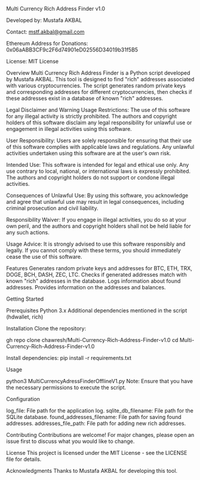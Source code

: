 Multi Currency Rich Address Finder v1.0




Developed by: Mustafa AKBAL

Contact: mstf.akbal@gmail.com


Ethereum Address for Donations: 0x06aABB3CF9c2F6d74901eD02556D34019b31f5B5


License: MIT License

Overview
Multi Currency Rich Address Finder is a Python script developed by Mustafa AKBAL. This tool is designed to find "rich" addresses associated with various cryptocurrencies. The script generates random private keys and corresponding addresses for different cryptocurrencies, then checks if these addresses exist in a database of known "rich" addresses.

Legal Disclaimer and Warning
Usage Restrictions:
The use of this software for any illegal activity is strictly prohibited. The authors and copyright holders of this software disclaim any legal responsibility for unlawful use or engagement in illegal activities using this software.

User Responsibility:
Users are solely responsible for ensuring that their use of this software complies with applicable laws and regulations. Any unlawful activities undertaken using this software are at the user's own risk.

Intended Use:
This software is intended for legal and ethical use only. Any use contrary to local, national, or international laws is expressly prohibited. The authors and copyright holders do not support or condone illegal activities.

Consequences of Unlawful Use:
By using this software, you acknowledge and agree that unlawful use may result in legal consequences, including criminal prosecution and civil liability.

Responsibility Waiver:
If you engage in illegal activities, you do so at your own peril, and the authors and copyright holders shall not be held liable for any such actions.

Usage Advice:
It is strongly advised to use this software responsibly and legally. If you cannot comply with these terms, you should immediately cease the use of this software.

Features
Generates random private keys and addresses for BTC, ETH, TRX, DOGE, BCH, DASH, ZEC, LTC.
Checks if generated addresses match with known "rich" addresses in the database.
Logs information about found addresses.
Provides information on the addresses and balances.


Getting Started

Prerequisites
Python 3.x
Additional dependencies mentioned in the script (hdwallet, rich)

Installation
Clone the repository:

gh repo clone chawresh/Multi-Currency-Rich-Address-Finder-v1.0
cd Multi-Currency-Rich-Address-Finder-v1.0

Install dependencies:
pip install -r requirements.txt

Usage

python3 MultiCurrencyAdressFinderOfflineV1.py
Note: Ensure that you have the necessary permissions to execute the script.

Configuration

log_file: File path for the application log.
sqlite_db_filename: File path for the SQLite database.
found_addresses_filename: File path for saving found addresses.
addresses_file_path: File path for adding new rich addresses.


Contributing
Contributions are welcome! For major changes, please open an issue first to discuss what you would like to change.



License
This project is licensed under the MIT License - see the LICENSE file for details.

Acknowledgments
Thanks to Mustafa AKBAL for developing this tool.



